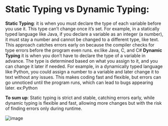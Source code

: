 # Static Typing vs Dynamic Typing:

**Static Typing**:
it is when you must declare the type of each variable before you use it. 
This type can’t change once it’s set. 
For example, in a statically typed language like Java, if you declare a variable as an integer (a number), it must stay a number and cannot be changed to a different type, like text. 
This approach catches errors early on because the compiler checks for type errors before the program even runs.
ex:like Java, C, and C#
**Dynamic Typing** 
it is when you don’t have to declare the type of a variable in advance. 
The type is determined based on what you assign to it, and you can change it later if needed. 
For example, in a dynamically typed language like Python, you could assign a number to a variable and later change it to text without any issues. 
This makes coding fast and flexible, but errors can go unnoticed until the program runs, which can lead to bugs appearing later.
ex:Python


**To sum up**: Static typing is strict and stable, catching errors early, while dynamic typing is flexible and fast, allowing more changes but with the risk of finding errors only during runtime.

![image](https://github.com/user-attachments/assets/969ecafa-0ddf-49b2-8a2a-d02ce4b83e3a)
